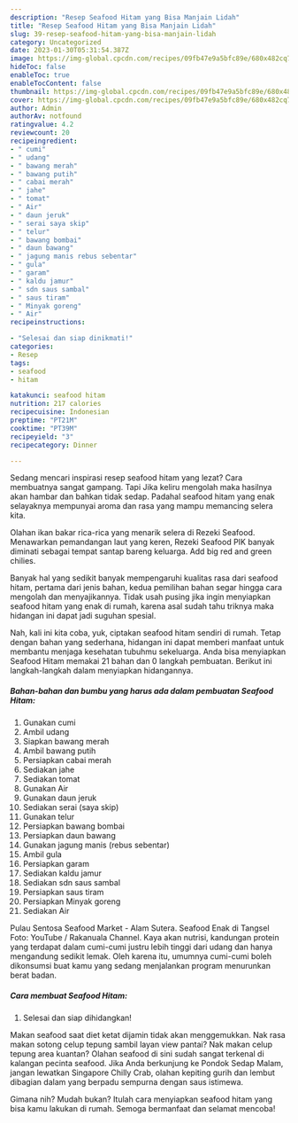 ```yaml
---
description: "Resep Seafood Hitam yang Bisa Manjain Lidah"
title: "Resep Seafood Hitam yang Bisa Manjain Lidah"
slug: 39-resep-seafood-hitam-yang-bisa-manjain-lidah
category: Uncategorized
date: 2023-01-30T05:31:54.387Z
image: https://img-global.cpcdn.com/recipes/09fb47e9a5bfc89e/680x482cq70/seafood-hitam-foto-resep-utama.jpg
hideToc: false
enableToc: true
enableTocContent: false
thumbnail: https://img-global.cpcdn.com/recipes/09fb47e9a5bfc89e/680x482cq70/seafood-hitam-foto-resep-utama.jpg
cover: https://img-global.cpcdn.com/recipes/09fb47e9a5bfc89e/680x482cq70/seafood-hitam-foto-resep-utama.jpg
author: Admin
authorAv: notfound
ratingvalue: 4.2
reviewcount: 20
recipeingredient:
- " cumi"
- " udang"
- " bawang merah"
- " bawang putih"
- " cabai merah"
- " jahe"
- " tomat"
- " Air"
- " daun jeruk"
- " serai saya skip"
- " telur"
- " bawang bombai"
- " daun bawang"
- " jagung manis rebus sebentar"
- " gula"
- " garam"
- " kaldu jamur"
- " sdn saus sambal"
- " saus tiram"
- " Minyak goreng"
- " Air"
recipeinstructions:

- "Selesai dan siap dinikmati!"
categories:
- Resep
tags:
- seafood
- hitam

katakunci: seafood hitam 
nutrition: 217 calories
recipecuisine: Indonesian
preptime: "PT21M"
cooktime: "PT39M"
recipeyield: "3"
recipecategory: Dinner

---
```



Sedang mencari inspirasi resep seafood hitam yang lezat? Cara membuatnya sangat gampang. Tapi Jika keliru mengolah maka hasilnya akan hambar dan bahkan tidak sedap. Padahal seafood hitam yang enak selayaknya mempunyai aroma dan rasa yang mampu memancing selera kita.


Olahan ikan bakar rica-rica yang menarik selera di Rezeki Seafood. Menawarkan pemandangan laut yang keren, Rezeki Seafood PIK banyak diminati sebagai tempat santap bareng keluarga. Add big red and green chilies.

Banyak hal yang sedikit banyak mempengaruhi kualitas rasa dari seafood hitam, pertama dari jenis bahan, kedua pemilihan bahan segar hingga cara mengolah dan menyajikannya. Tidak usah pusing jika ingin menyiapkan seafood hitam yang enak di rumah, karena asal sudah tahu triknya maka hidangan ini dapat jadi suguhan spesial.


Nah, kali ini kita coba, yuk, ciptakan seafood hitam sendiri di rumah. Tetap dengan bahan yang sederhana, hidangan ini dapat memberi manfaat untuk membantu menjaga kesehatan tubuhmu sekeluarga. Anda bisa menyiapkan Seafood Hitam memakai 21 bahan dan 0 langkah pembuatan. Berikut ini langkah-langkah dalam menyiapkan hidangannya.

<!--inarticleads1-->

##### Bahan-bahan dan bumbu yang harus ada dalam pembuatan Seafood Hitam:

1. Gunakan  cumi
1. Ambil  udang
1. Siapkan  bawang merah
1. Ambil  bawang putih
1. Persiapkan  cabai merah
1. Sediakan  jahe
1. Sediakan  tomat
1. Gunakan  Air
1. Gunakan  daun jeruk
1. Sediakan  serai (saya skip)
1. Gunakan  telur
1. Persiapkan  bawang bombai
1. Persiapkan  daun bawang
1. Gunakan  jagung manis (rebus sebentar)
1. Ambil  gula
1. Persiapkan  garam
1. Sediakan  kaldu jamur
1. Sediakan  sdn saus sambal
1. Persiapkan  saus tiram
1. Persiapkan  Minyak goreng
1. Sediakan  Air


Pulau Sentosa Seafood Market - Alam Sutera. Seafood Enak di Tangsel Foto: YouTube / Rakanuala Channel. Kaya akan nutrisi, kandungan protein yang terdapat dalam cumi-cumi justru lebih tinggi dari udang dan hanya mengandung sedikit lemak. Oleh karena itu, umumnya cumi-cumi boleh dikonsumsi buat kamu yang sedang menjalankan program menurunkan berat badan. 

<!--inarticleads2-->

##### Cara membuat Seafood Hitam:


1. Selesai dan siap dihidangkan!

Makan seafood saat diet ketat dijamin tidak akan menggemukkan. Nak rasa makan sotong celup tepung sambil layan view pantai? Nak makan celup tepung area kuantan? Olahan seafood di sini sudah sangat terkenal di kalangan pecinta seafood. Jika Anda berkunjung ke Pondok Sedap Malam, jangan lewatkan Singapore Chilly Crab, olahan kepiting gurih dan lembut dibagian dalam yang berpadu sempurna dengan saus istimewa. 

Gimana nih? Mudah bukan? Itulah cara menyiapkan seafood hitam yang bisa kamu lakukan di rumah. Semoga bermanfaat dan selamat mencoba!
